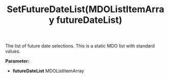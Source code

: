 ﻿---
uid: crmscript_ref_NSActivityFilter_SetFutureDateList
title: SetFutureDateList(MDOListItemArray futureDateList)
intellisense: NSActivityFilter.SetFutureDateList
keywords: NSActivityFilter, GetFutureDateList
so.topic: reference
---

The list of future date selections. This is a static MDO list with standard values.

**Parameter:** 
 - **futureDateList** MDOListItemArray

